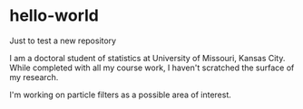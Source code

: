hello-world
===========

Just to test a new repository

I am a doctoral student of statistics at University of Missouri, Kansas City.
While completed with all my course work, I haven't scratched the surface of my research.

I'm working on particle filters as a possible area of interest.
